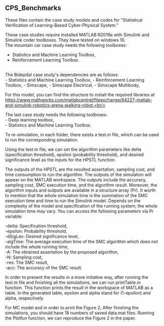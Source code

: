 ## CPS_Benchmarks

These files contain the case study models and codes for "Statistical Verification of Learning-Based Cyber-Physical System." <br/>


These case studies require installed MATLAB R2019a with Simulink and Simulink coder toolboxes. They have tested on windows 10. <br/>
The mountain car case study needs the following toolboxes:<br/>
- Statistics and Machine Learning Toolbox,
- Reinforcement Learning Toolbox.
<br/>
The Bidepdal case study's dependencies are as follows:<br/>
    - Statistics and Machine Learning Toolbox,
    - Reinforcement Learning Toolbox,
    - Simscape,
    - Simscape Electrical,
    - Simscape Multibody,

For this model, you can find the structure to install the required libraries at https://www.mathworks.com/matlabcentral/fileexchange/64227-matlab-and-simulink-robotics-arena-walking-robot.<br/>

The last case study needs the following toolboxes:<br/>
    - Deep learning toolbox,<br/>
    - Statistics and Machine Learning Toolbox.<br/>
    
    
To re-simulation, in each folder, there exists a test.m file, which can be used to run the corresponding simulation.<br/>

Using the test.m file, we can set the algorithm parameters like delta (specification threshold), epsilon (probability threshold), and desired significance level as the inputs for the HPSTL function. <br/>

The outputs of the HPSTL are the resulted assertation, sampling cost, and time consumption to run the algorithm. The outputs of the simulation will appear on the MATLAB workspace. The outputs include the accuracy, sampling cost, SMC execution time, and the algorithm result. Moreover, the algorithm inputs and outputs are available in a structure array (Pr). It worth to mention that the whole simulation time is the summation of the SMC execution time and time to run the Simulink model. Depends on the complexity of the model and specification of the running system, the whole simulation time may vary. You can access the following parameters via Pr variable:<br/>

   -delta: Specification threshold,<br/>
   -epsilon: Probability threshold,<br/>
   -dSigLev: Desired significance level,<br/>
   -algTime: The average execution time of the SMC algorithm which does not include the whole running time,<br/>
   -A: The obtained assertation by the proposed algorithm,<br/>
   -N: Sampling cost,<br/>
   -res: The SMC result,<br/>
   -acc: The accuracy of the SMC result.<br/>

In order to present the results in a more initiative way, after running the test.m file and finishing all the simulations, we can run printTable.m function. This function prints the result in the workspace of MATLAB as a table. In the generated table, epsilon and alpha stand for (1-epsilon) and alpha, respectively. <br/>

For MC model and in order to print the Figure 2, After finishing the simulations, you should have 18 numbers of saved data.mat files. Running the Plotfun function, we can reproduce the Figure 2 in the paper.<br/>
